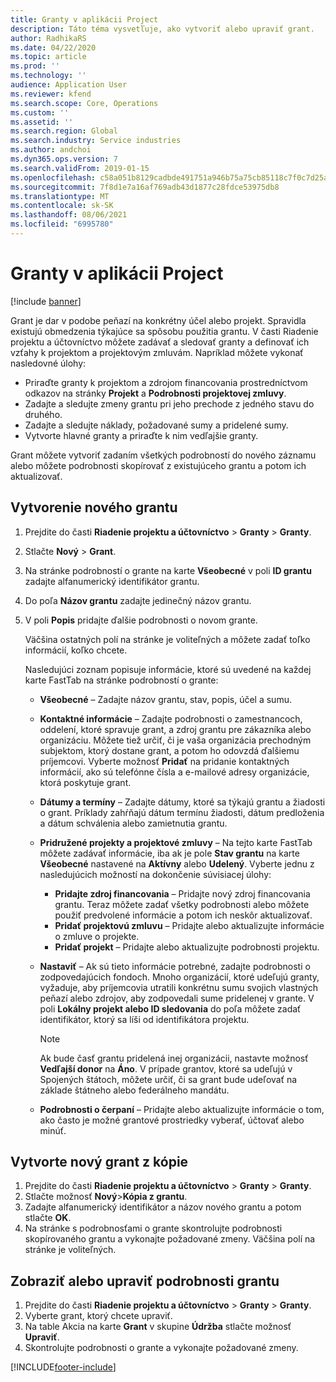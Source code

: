 ```yaml
---
title: Granty v aplikácii Project
description: Táto téma vysvetľuje, ako vytvoriť alebo upraviť grant.
author: RadhikaRS
ms.date: 04/22/2020
ms.topic: article
ms.prod: ''
ms.technology: ''
audience: Application User
ms.reviewer: kfend
ms.search.scope: Core, Operations
ms.custom: ''
ms.assetid: ''
ms.search.region: Global
ms.search.industry: Service industries
ms.author: andchoi
ms.dyn365.ops.version: 7
ms.search.validFrom: 2019-01-15
ms.openlocfilehash: c58a051b8129cadbde491751a946b75a75cb85118c7f0c7d25a06d322ffea596
ms.sourcegitcommit: 7f8d1e7a16af769adb43d1877c28fdce53975db8
ms.translationtype: MT
ms.contentlocale: sk-SK
ms.lasthandoff: 08/06/2021
ms.locfileid: "6995780"
---
```

# <a name="project-grants"></a>Granty v aplikácii Project

[!include [banner](../includes/banner.md)]

Grant je dar v podobe peňazí na konkrétny účel alebo projekt. Spravidla existujú obmedzenia týkajúce sa spôsobu použitia grantu. V časti Riadenie projektu a účtovníctvo môžete zadávať a sledovať granty a definovať ich vzťahy k projektom a projektovým zmluvám. Napríklad môžete vykonať nasledovné úlohy:

- Priraďte granty k projektom a zdrojom financovania prostredníctvom odkazov na stránky **Projekt** a **Podrobnosti projektovej zmluvy**.
- Zadajte a sledujte zmeny grantu pri jeho prechode z jedného stavu do druhého.
- Zadajte a sledujte náklady, požadované sumy a pridelené sumy.
- Vytvorte hlavné granty a priraďte k nim vedľajšie granty.

Grant môžete vytvoriť zadaním všetkých podrobností do nového záznamu alebo môžete podrobnosti skopírovať z existujúceho grantu a potom ich aktualizovať.

## <a name="create-a-new-grant"></a>Vytvorenie nového grantu

1. Prejdite do časti **Riadenie projektu a účtovníctvo** \> **Granty** \> **Granty**.
2. Stlačte **Nový** \> **Grant**.
3. Na stránke podrobností o grante na karte **Všeobecné** v poli **ID grantu** zadajte alfanumerický identifikátor grantu.
4. Do poľa **Názov grantu** zadajte jedinečný názov grantu.
5. V poli **Popis** pridajte ďalšie podrobnosti o novom grante.

    Väčšina ostatných polí na stránke je voliteľných a môžete zadať toľko informácií, koľko chcete.

    Nasledujúci zoznam popisuje informácie, ktoré sú uvedené na každej karte FastTab na stránke podrobností o grante:

    - **Všeobecné** – Zadajte názov grantu, stav, popis, účel a sumu.
    - **Kontaktné informácie** – Zadajte podrobnosti o zamestnancoch, oddelení, ktoré spravuje grant, a zdroj grantu pre zákazníka alebo organizáciu. Môžete tiež určiť, či je vaša organizácia prechodným subjektom, ktorý dostane grant, a potom ho odovzdá ďalšiemu príjemcovi. Vyberte možnosť **Pridať** na pridanie kontaktných informácií, ako sú telefónne čísla a e-mailové adresy organizácie, ktorá poskytuje grant.
    - **Dátumy a termíny** – Zadajte dátumy, ktoré sa týkajú grantu a žiadosti o grant. Príklady zahŕňajú dátum termínu žiadosti, dátum predloženia a dátum schválenia alebo zamietnutia grantu.
    - **Pridružené projekty a projektové zmluvy** – Na tejto karte FastTab môžete zadávať informácie, iba ak je pole **Stav grantu** na karte **Všeobecné** nastavené na **Aktívny** alebo **Udelený**. Vyberte jednu z nasledujúcich možností na dokončenie súvisiacej úlohy:

        - **Pridajte zdroj financovania** – Pridajte nový zdroj financovania grantu. Teraz môžete zadať všetky podrobnosti alebo môžete použiť predvolené informácie a potom ich neskôr aktualizovať.
        - **Pridať projektovú zmluvu** – Pridajte alebo aktualizujte informácie o zmluve o projekte.
        - **Pridať projekt** – Pridajte alebo aktualizujte podrobnosti projektu.

    - **Nastaviť** – Ak sú tieto informácie potrebné, zadajte podrobnosti o zodpovedajúcich fondoch. Mnoho organizácií, ktoré udeľujú granty, vyžaduje, aby príjemcovia utratili konkrétnu sumu svojich vlastných peňazí alebo zdrojov, aby zodpovedali sume pridelenej v grante. V poli **Lokálny projekt alebo ID sledovania** do poľa môžete zadať identifikátor, ktorý sa líši od identifikátora projektu.

        > [!NOTE]
        > Ak bude časť grantu pridelená inej organizácii, nastavte možnosť **Vedľajší donor** na **Áno**. V prípade grantov, ktoré sa udeľujú v Spojených štátoch, môžete určiť, či sa grant bude udeľovať na základe štátneho alebo federálneho mandátu.

    - **Podrobnosti o čerpaní** – Pridajte alebo aktualizujte informácie o tom, ako často je možné grantové prostriedky vyberať, účtovať alebo minúť.

## <a name="create-a-new-grant-from-a-copy"></a>Vytvorte nový grant z kópie

1. Prejdite do časti **Riadenie projektu a účtovníctvo** \> **Granty** \> **Granty**.
2. Stlačte možnosť **Nový**\>**Kópia z grantu**.
3. Zadajte alfanumerický identifikátor a názov nového grantu a potom stlačte **OK**.
4. Na stránke s podrobnosťami o grante skontrolujte podrobnosti skopírovaného grantu a vykonajte požadované zmeny. Väčšina polí na stránke je voliteľných.

## <a name="view-or-modify-grant-details"></a>Zobraziť alebo upraviť podrobnosti grantu

1. Prejdite do časti **Riadenie projektu a účtovníctvo** \> **Granty** \> **Granty**.
2. Vyberte grant, ktorý chcete upraviť.
3. Na table Akcia na karte **Grant** v skupine **Údržba** stlačte možnosť **Upraviť**.
4. Skontrolujte podrobnosti o grante a vykonajte požadované zmeny.


[!INCLUDE[footer-include](../includes/footer-banner.md)]